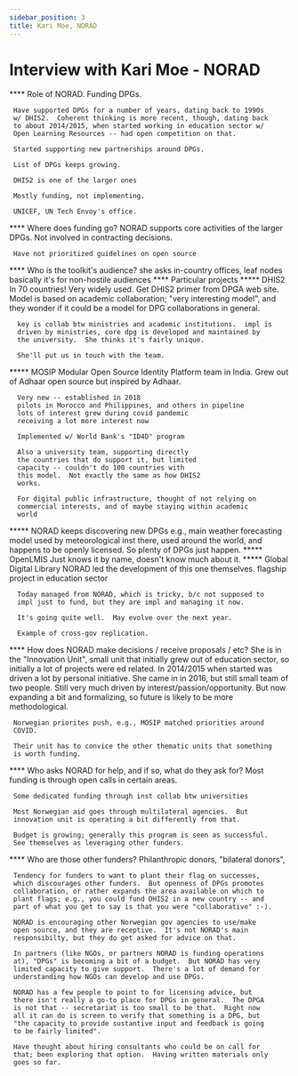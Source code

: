 ```yaml
---
sidebar_position: 3
title: Kari Moe, NORAD
---
```


# Interview with Kari Moe - NORAD 
**** Role of NORAD.
     Funding DPGs.

     Have supported DPGs for a number of years, dating back to 1990s
     w/ DHIS2.  Coherent thinking is more recent, though, dating back
     to about 2014/2015, when started working in education sector w/
     Open Learning Resources -- had open competition on that.

     Started supporting new partnerships around DPGs.

     List of DPGs keeps growing.

     DHIS2 is one of the larger ones

     Mostly funding, not implementing.

     UNICEF, UN Tech Envoy's office.
**** Where does funding go?
     NORAD supports core activities of the larger DPGs.
     Not involved in contracting decisions.

     Have not prioritized guidelines on open source
**** Who is the toolkit's audience?  she asks
     in-country offices, leaf nodes basically
     it's for non-hostile audiences
**** Particular projects
***** DHIS2
      In 70 countries!  Very widely used.
      Get DHIS2 primer from DPGA web site.
      Model is based on academic collaboration;
      "very interesting model", and they wonder
      if it could be a model for DPG collaborations
      in general.

      key is collab btw ministries and academic institutions.  impl is
      driven by ministries, core dpg is developed and maintained by
      the university.  She thinks it's fairly unique.

      She'll put us in touch with the team.

***** MOSIP
      Modular Open Source Identity Platform
      team in India.  Grew out of Adhaar
      open source but inspired by Adhaar.

      Very new -- established in 2018
      pilots in Morocco and Philippines, and others in pipeline
      lots of interest grew during covid pandemic
      receiving a lot more interest now

      Implemented w/ World Bank's "ID4D" program

      Also a university team, supporting directly
      the countries that do support it, but limited
      capacity -- couldn't do 100 countries with
      this model.  Not exactly the same as how DHIS2
      works.

      For digital public infrastructure, thought of not relying on
      commercial interests, and of maybe staying within academic
      world
***** NORAD keeps discovering new DPGs
      e.g., main weather forecasting model used by meteorological inst
      there, used around the world, and happens to be openly licensed.
      So plenty of DPGs just happen.
***** OpenLMIS
      Just knows it by name, doesn't know much about it.
***** Global Digital Library
      NORAD led the development of this one themselves.
      flagship project in education sector

      Today managed from NORAD, which is tricky, b/c not supposed to
      impl just to fund, but they are impl and managing it now.

      It's going quite well.  May evolve over the next year.

      Example of cross-gov replication.
**** How does NORAD make decisions / receive proposals / etc?
     She is in the "Innovation Unit", small unit that initially grew
     out of education sector, so initially a lot of projects were ed
     related.  In 2014/2015 when started was driven a lot by personal
     initiative.  She came in in 2016, but still small team of two
     people.  Still very much driven by interest/passion/opportunity.
     But now expanding a bit and formalizing, so future is likely to
     be more methodological.

     Norwegian priorites push, e.g., MOSIP matched priorities around
     COVID.

     Their unit has to convice the other thematic units that something
     is worth funding.
**** Who asks NORAD for help, and if so, what do they ask for?
     Most funding is through open calls in certain areas.

     Some dedicated funding through inst collab btw universities

     Most Norwegian aid goes through multilateral agencies.  But
     innovation unit is operating a bit differently from that.

     Budget is growing; generally this program is seen as successful.
     See themselves as leveraging other funders.
**** Who are those other funders?
     Philanthropic donors, "bilateral donors",

     Tendency for funders to want to plant their flag on successes,
     which discourages other funders.  But openness of DPGs promotes
     collaboration, or rather expands the area available on which to
     plant flags; e.g., you could fund DHIS2 in a new country -- and
     part of what you get to say is that you were "collaborative" :-).

     NORAD is encouraging other Norwegian gov agencies to use/make
     open source, and they are receptive.  It's not NORAD's main
     responsibilty, but they do get asked for advice on that.

     In partners (like NGOs, or partners NORAD is funding operations
     at), "DPGs" is becoming a bit of a budget.  But NORAD has very
     limited capacity to give support.  There's a lot of demand for
     understanding how NGOs can develop and use DPGs.

     NORAD has a few people to point to for licensing advice, but
     there isn't really a go-to place for DPGs in general.  The DPGA
     is not that -- secretariat is too small to be that.  Right now
     all it can do is screen to verify that something is a DPG, but
     "the capacity to provide sustantive input and feedback is going
     to be fairly limited".

     Have thought about hiring consultants who could be on call for
     that; been exploring that option.  Having written materials only
     goes so far.
